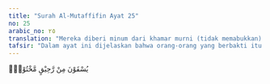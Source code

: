 ```yaml
---
title: "Surah Al-Mutaffifin Ayat 25"
no: 25
arabic_no: ٢٥
translation: "Mereka diberi minum dari khamar murni (tidak memabukkan) yang (tempatnya) masih dilak (disegel), "
tafsir: "Dalam ayat ini dijelaskan bahwa orang-orang yang berbakti itu diberi minum dari khamar murni yang bersih dari campuran dan tidak memabukkan. Khamar itu disimpan di tempat yang tersegel sehingga terpelihara dari pencemaran."
---
```

يُسْقَوْنَ مِنْ رَّحِيْقٍ مَّخْتُوْمٍۙ